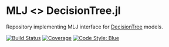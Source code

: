 # MLJ <> DecisionTree.jl

Repository implementing MLJ interface for 
[DecisionTree](https://github.com/JuliaStats/DecisionTree.jl) models.


[![Build Status](https://travis-ci.com/alan-turing-institute/DecisionTreeInterface.jl.svg?branch=master)](https://travis-ci.com/github/alan-turing-institute/MLJDecisionTreeInterface.jl)
[![Coverage](https://coveralls.io/repos/github/alan-turing-institute/MLJDecisionTreeInterface.jl/badge.svg?branch=master)](http://codecov.io/github/alan-turing-institute/MLJBase.jl?branch=master)
[![Code Style: Blue](https://img.shields.io/badge/code%20style-blue-4495d1.svg)](https://github.com/invenia/BlueStyle)

